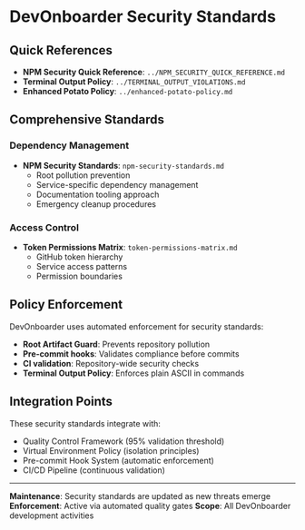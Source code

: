 # DevOnboarder Security Standards

## Quick References

- **NPM Security Quick Reference**: `../NPM_SECURITY_QUICK_REFERENCE.md`
- **Terminal Output Policy**: `../TERMINAL_OUTPUT_VIOLATIONS.md`
- **Enhanced Potato Policy**: `../enhanced-potato-policy.md`

## Comprehensive Standards

### Dependency Management

- **NPM Security Standards**: `npm-security-standards.md`
    - Root pollution prevention
    - Service-specific dependency management
    - Documentation tooling approach
    - Emergency cleanup procedures

### Access Control

- **Token Permissions Matrix**: `token-permissions-matrix.md`
    - GitHub token hierarchy
    - Service access patterns
    - Permission boundaries

## Policy Enforcement

DevOnboarder uses automated enforcement for security standards:

- **Root Artifact Guard**: Prevents repository pollution
- **Pre-commit hooks**: Validates compliance before commits
- **CI validation**: Repository-wide security checks
- **Terminal Output Policy**: Enforces plain ASCII in commands

## Integration Points

These security standards integrate with:

- Quality Control Framework (95% validation threshold)
- Virtual Environment Policy (isolation principles)
- Pre-commit Hook System (automatic enforcement)
- CI/CD Pipeline (continuous validation)

---

**Maintenance**: Security standards are updated as new threats emerge
**Enforcement**: Active via automated quality gates
**Scope**: All DevOnboarder development activities

